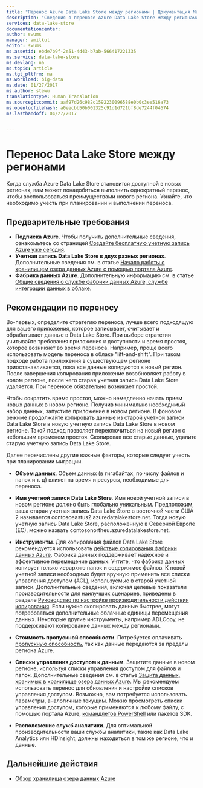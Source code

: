 ```yaml
---
title: "Перенос Azure Data Lake Store между регионами | Документация Майкрософт"
description: "Сведения о переносе Azure Data Lake Store между регионами."
services: data-lake-store
documentationcenter: 
author: swums
manager: amitkul
editor: swums
ms.assetid: ebde7b9f-2e51-4d43-b7ab-566417221335
ms.service: data-lake-store
ms.devlang: na
ms.topic: article
ms.tgt_pltfrm: na
ms.workload: big-data
ms.date: 01/27/2017
ms.author: stewu
translationtype: Human Translation
ms.sourcegitcommit: aaf97d26c982c1592230096588e0b0c3ee516a73
ms.openlocfilehash: a0eecbb50b001325c91d1d721bf8de7244f04674
ms.lasthandoff: 04/27/2017


---
```

# <a name="migrate-data-lake-store-across-regions"></a>Перенос Data Lake Store между регионами

Когда служба Azure Data Lake Store становится доступной в новых регионах, вам может понадобиться выполнить однократный перенос, чтобы воспользоваться преимуществами нового региона. Узнайте, что необходимо учесть при планировании и выполнении переноса.

## <a name="prerequisites"></a>Предварительные требования

* **Подписка Azure**. Чтобы получить дополнительные сведения, ознакомьтесь со страницей [Создайте бесплатную учетную запись Azure уже сегодня](https://azure.microsoft.com/pricing/free-trial/).
* **Учетная запись Data Lake Store в двух разных регионах**. Дополнительные сведения см. в статье [Начало работы с хранилищем озера данных Azure с помощью портала Azure](data-lake-store-get-started-portal.md).
* **Фабрика данных Azure**. Дополнительную информацию см. в статье [Общие сведения о службе фабрики данных Azure, службе интеграции данных в облаке](../data-factory/data-factory-introduction.md).


## <a name="migration-considerations"></a>Рекомендации по переносу

Во-первых, определите стратегию переноса, лучше всего подходящую для вашего приложения, которое записывает, считывает и обрабатывает данные в Data Lake Store. При выборе стратегии учитывайте требования приложения к доступности и время простоя, которое возникнет во время переноса. Например, проще всего использовать модель переноса в облаке "lift-and-shift". При таком подходе работа приложения в существующем регионе приостанавливается, пока все данные копируются в новый регион. После завершения копирования приложение возобновляет работу в новом регионе, после чего старая учетная запись Data Lake Store удаляется. При переносе обязательно возникает простой.

Чтобы сократить время простоя, можно немедленно начать прием новых данных в новом регионе. Получив минимально необходимый набор данных, запустите приложение в новом регионе. В фоновом режиме продолжайте копировать данные из старой учетной записи Data Lake Store в новую учетную запись Data Lake Store в новом регионе. Такой подход позволяет переключиться на новый регион с небольшим временем простоя. Скопировав все старые данные, удалите старую учетную запись Data Lake Store.

Далее перечислены другие важные факторы, которые следует учесть при планировании миграции.

* **Объем данных**. Объем данных (в гигабайтах, по числу файлов и папок и т. д) влияет на время и ресурсы, необходимые для переноса.

* **Имя учетной записи Data Lake Store**. Имя новой учетной записи в новом регионе должно быть глобально уникальным. Предположим, ваша старая учетная запись Data Lake Store в восточной части США 2 называется contosoeastus2.azuredatalakestore.net. Тогда новую учетную запись Data Lake Store, расположенную в Северной Европе (ЕС), можно назвать contosonortheu.azuredatalakestore.net.

* **Инструменты**. Для копирования файлов Data Lake Store рекомендуется использовать [действие копирования фабрики данных Azure](../data-factory/data-factory-azure-datalake-connector.md). Фабрика данных поддерживает надежное и эффективное перемещение данных. Учтите, что фабрика данных копирует только иерархию папок и содержимое файлов. К новой учетной записи необходимо будет вручную применить все списки управления доступом (ACL), используемые в старой учетной записи. Дополнительные сведения, включая целевые показатели производительности для наилучших сценариев, приведены в разделе [Руководство по настройке производительности действия копирования](../data-factory/data-factory-copy-activity-performance.md). Если нужно скопировать данные быстрее, могут потребоваться дополнительные облачные единицы перемещения данных. Некоторые другие инструменты, например ADLCopy, не поддерживают копирование данных между регионами.  

* **Стоимость пропускной способности**. Потребуется оплачивать [пропускную способность](https://azure.microsoft.com/en-us/pricing/details/bandwidth/), так как данные передаются за пределы региона Azure.

* **Списки управления доступом к данным**. Защитите данные в новом регионе, используя списки управления доступом для файлов и папок. Дополнительные сведения см. в статье [Защита данных, хранимых в хранилище озера данных Azure](data-lake-store-secure-data.md). Мы рекомендуем использовать перенос для обновления и настройки списков управления доступом. Возможно, вам потребуется использовать параметры, аналогичные текущим. Можно просмотреть списки управления доступом, которые применяются к любому файлу, с помощью портала Azure, [командлетов PowerShell](/powershell/module/azurerm.datalakestore/get-azurermdatalakestoreitempermission) или пакетов SDK.  

* **Расположение служб аналитики**. Для оптимальной производительности ваши службы аналитики, такие как Data Lake Analytics или HDInsight, должны находиться в том же регионе, что и данные.  

## <a name="next-steps"></a>Дальнейшие действия
* [Обзор хранилища озера данных Azure](data-lake-store-overview.md)

